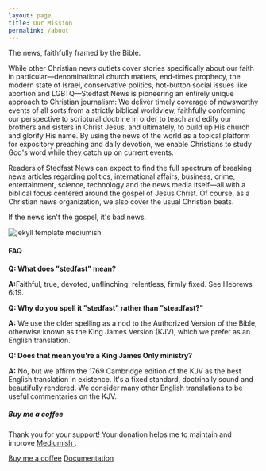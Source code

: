 ```yaml
---
layout: page
title: Our Mission
permalink: /about
---
```


<div class="row justify-content-between">
<div class="col-md-8 pr-5">  
  <p>The news, faithfully framed by the Bible.</p>

  <p>
    While other Christian news outlets cover stories specifically about our faith in particular&mdash;denominational church matters, end-times prophecy, the modern state of Israel, conservative politics, hot-button social issues like abortion and LGBTQ&mdash;Stedfast News is pioneering an entirely unique approach to Christian journalism: We deliver timely coverage of newsworthy events of all sorts from a strictly biblical worldview, faithfully conforming our perspective to scriptural doctrine in order to teach and edify our brothers and sisters in Christ Jesus, and ultimately, to build up His church and glorify His name. By using the news of the world as a topical platform for expository preaching and daily devotion, we enable Christians to study God's word while they catch up on current events.
  </p>

  <p>
    Readers of Stedfast News can expect to find the full spectrum of breaking news articles regarding politics, international affairs, business, crime, entertainment, science, technology and the news media itself&mdash;all with a biblical focus centered around the gospel of Jesus Christ. Of course, as a Christian news organization, we also cover the usual Christian beats.
  </p>

  <p>If the news isn't the gospel, it's bad news.</p>

  <p class="mb-5"><img class="shadow-lg" src="{{site.baseurl}}/assets/images/mediumish-jekyll-template.png" alt="jekyll template mediumish" /></p>

  <h4>FAQ</h4>

  <p>
    <b>Q: What does "stedfast" mean?</b>
    <p>
      <b>A:</b>Faithful, true, devoted, unflinching, relentless, firmly fixed. See Hebrews 6:19.
    </p>
  <p>

  <p>
    <b>Q: Why do you spell it "stedfast" rather than "steadfast?"</b>
    <p>
      <b>A:</b> We use the older spelling as a nod to the Authorized Version of the Bible, otherwise known as the King James Version (KJV), which we prefer as an English translation.
     </p>
  </p>

  <p>
    <b>Q: Does that mean you're a King James Only ministry?</b>
    <p>
      <b>A:</b> No, but we affirm the 1769 Cambridge edition of the KJV as the best English translation in existence. It's a fixed standard, doctrinally sound and beautifully rendered. We consider many other English translations to be useful commentaries on the KJV.
     </p>
  </p>
</div>

<div class="col-md-4">

<div class="sticky-top sticky-top-80">
<h5>Buy me a coffee</h5>

<p>Thank you for your support! Your donation helps me to maintain and improve <a target="_blank" href="https://github.com/wowthemesnet/mediumish-theme-jekyll">Mediumish <i class="fab fa-github"></i></a>.</p>

<a target="_blank" href="https://www.wowthemes.net/donate/" class="btn btn-danger">Buy me a coffee</a> <a target="_blank" href="https://bootstrapstarter.com/bootstrap-templates/template-mediumish-bootstrap-jekyll/" class="btn btn-warning">Documentation</a>

</div>
</div>
</div>
